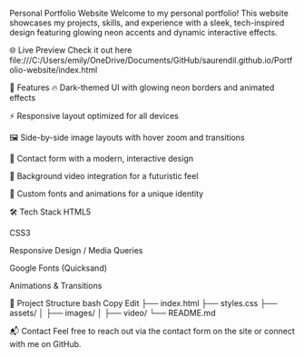 Personal Portfolio Website
Welcome to my personal portfolio! This website showcases my projects, skills, and experience with a sleek, tech-inspired design featuring glowing neon accents and dynamic interactive effects.

🌐 Live Preview
Check it out here file:///C:/Users/emily/OneDrive/Documents/GitHub/saurendil.github.io/Portfolio-website/index.html

🚀 Features
🔥 Dark-themed UI with glowing neon borders and animated effects

⚡ Responsive layout optimized for all devices

🖼️ Side-by-side image layouts with hover zoom and transitions

💬 Contact form with a modern, interactive design

🎥 Background video integration for a futuristic feel

🎨 Custom fonts and animations for a unique identity

🛠️ Tech Stack
HTML5

CSS3

Responsive Design / Media Queries

Google Fonts (Quicksand)

Animations & Transitions

📁 Project Structure
bash
Copy
Edit
├── index.html
├── styles.css
├── assets/
│   ├── images/
│   ├── video/
└── README.md


📬 Contact
Feel free to reach out via the contact form on the site or connect with me on GitHub.
